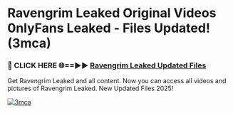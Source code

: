 # Ravengrim Leaked Original Videos 0nlyFans Leaked - Files Updated! (3mca)

<h3>🔴 CLICK HERE 🌐==►► <a href="https://tinyurl.com/ehrbuxhb" rel="nofollow">Ravengrim Leaked Updated Files</a></h3>

Get Ravengrim Leaked and all content. Now you can access all videos and pictures of Ravengrim Leaked. New Updated Files 2025!

[![3mca](https://i.imgur.com/lVYEuWS.gif)](https://tinyurl.com/ehrbuxhb)
